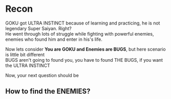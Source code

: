 # Recon
GOKU got ULTRA INSTINCT because of learning and practicing, he is not legendary Super Saiyan. Right?  
He went through lots of struggle while fighting with powerful enemies, enemies who found him and enter in his's life.

Now lets consider __You are GOKU and Enemies are BUGS__, but here scenario is little bit different  
BUGS aren't going to found you, you have to found THE BUGS, if you want the ULTRA INSTINCT

Now, your next question should be
## How to find the ENEMIES?
